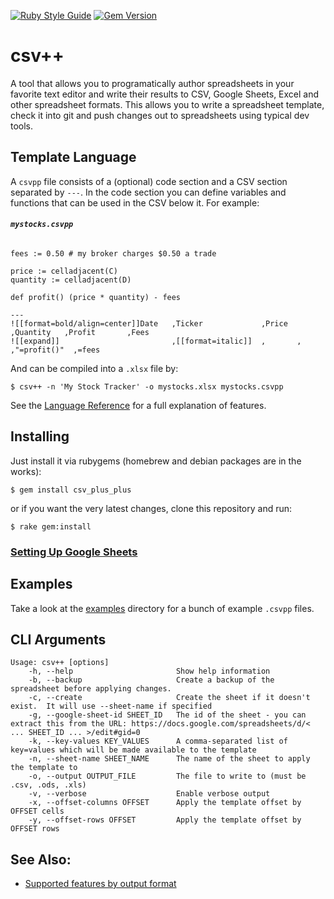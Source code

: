 [![Ruby Style Guide](https://img.shields.io/badge/code_style-community-brightgreen.svg)](https://rubystyle.guide)
[![Gem Version](https://badge.fury.io/rb/csv_plus_plus.svg)](https://badge.fury.io/rb/csv_plus_plus)

# csv++

A tool that allows you to programatically author spreadsheets in your favorite text editor and write their results to CSV, Google Sheets, Excel and other spreadsheet formats.  This allows you to write a spreadsheet template, check it into git and push changes out to spreadsheets using typical dev tools.

## Template Language

A `csvpp` file consists of a (optional) code section and a CSV section separated by `---`.  In the code section you can define variables and functions that can be used in the CSV below it.  For example:

###### **`mystocks.csvpp`**
```
fees := 0.50 # my broker charges $0.50 a trade

price := celladjacent(C)
quantity := celladjacent(D)

def profit() (price * quantity) - fees

---
![[format=bold/align=center]]Date   ,Ticker             ,Price  ,Quantity   ,Profit       ,Fees
![[expand]]                         ,[[format=italic]]  ,       ,           ,"=profit()"  ,=fees
```

And can be compiled into a `.xlsx` file by:

```
$ csv++ -n 'My Stock Tracker' -o mystocks.xlsx mystocks.csvpp
```

See the [Language Reference](./docs/LANGUAGE_REFERENCE.md) for a full explanation of features.

## Installing

Just install it via rubygems (homebrew and debian packages are in the works):

`$ gem install csv_plus_plus`

or if you want the very latest changes, clone this repository and run:

`$ rake gem:install`

### [Setting Up Google Sheets](./docs/README_GOOGLE_SHEETS.md)

## Examples

Take a look at the [examples](./examples/) directory for a bunch of example `.csvpp` files.

## CLI Arguments

```
Usage: csv++ [options]
    -h, --help                       Show help information
    -b, --backup                     Create a backup of the spreadsheet before applying changes.
    -c, --create                     Create the sheet if it doesn't exist.  It will use --sheet-name if specified
    -g, --google-sheet-id SHEET_ID   The id of the sheet - you can extract this from the URL: https://docs.google.com/spreadsheets/d/< ... SHEET_ID ... >/edit#gid=0
    -k, --key-values KEY_VALUES      A comma-separated list of key=values which will be made available to the template
    -n, --sheet-name SHEET_NAME      The name of the sheet to apply the template to
    -o, --output OUTPUT_FILE         The file to write to (must be .csv, .ods, .xls)
    -v, --verbose                    Enable verbose output
    -x, --offset-columns OFFSET      Apply the template offset by OFFSET cells
    -y, --offset-rows OFFSET         Apply the template offset by OFFSET rows
```

## See Also:

* [Supported features by output format](./docs/feature_matrix.csvpp)
